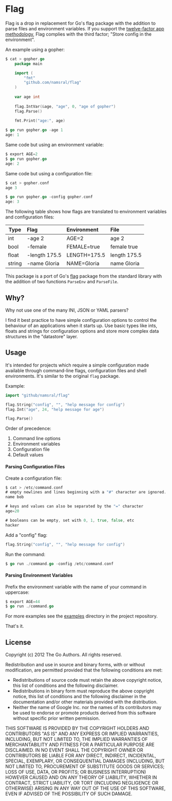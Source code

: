 Flag
===

Flag is a drop in replacement for Go's flag package with the addition to parse files and environment variables. If you support the [twelve-factor app methodology][], Flag complies with the third factor; "Store config in the environment".

[twelve-factor app methodology]: http://12factor.net

An example using a gopher:

```go
$ cat > gopher.go
    package main

    import (
        "fmt"
    	"github.com/namsral/flag"
	)
    
    var age int
    
    flag.IntVar(&age, "age", 0, "age of gopher")
    flag.Parse()
    
    fmt.Print("age:", age)

$ go run gopher.go -age 1
age: 1
```

Same code but using an environment variable:

```go
$ export AGE=2
$ go run gopher.go
age: 2
```
    

Same code but using a configuration file:

```go
$ cat > gopher.conf
age 3

$ go run gopher.go -config gopher.conf
age: 3
```

The following table shows how flags are translated to environment variables and configuration files:

| Type   | Flag          | Environment  | File         |
| ------ | :------------ |:------------ |:------------ |
| int    | -age 2        | AGE=2        | age 2        |
| bool   | -female       | FEMALE=true  | female true  |
| float  | -length 175.5 | LENGTH=175.5 | length 175.5 |
| string | -name Gloria  | NAME=Gloria  | name Gloria  |

This package is a port of Go's [flag][] package from the standard library with the addition of two functions `ParseEnv` and `ParseFile`.

[flag]: http://golang.org/src/pkg/flagconfiguration


Why?
---

Why not use one of the many INI, JSON or YAML parsers?

I find it best practice to have simple configuration options to control the behaviour of an applications when it starts up. Use basic types like ints, floats and strings for configuration options and store more complex data structures in the "datastore" layer.


Usage
---

It's intended for projects which require a simple configuration made available through command-line flags, configuration files and shell environments. It's similar to the original `flag` package.

Example:

```go
import "github/namsral/flag"

flag.String("config", "", "help message for config")
flag.Int("age", 24, "help message for age")

flag.Parse()
```

Order of precedence:

1. Command line options
2. Environment variables
3. Configuration file
4. Default values


#### Parsing Configuration Files

Create a configuration file:

```go
$ cat > /etc/command.conf
# empty newlines and lines beginning with a "#" character are ignored.
name bob

# keys and values can also be separated by the "=" character
age=20

# booleans can be empty, set with 0, 1, true, false, etc
hacker
```

Add a "config" flag:

```go
flag.String("config", "", "help message for config")
```

Run the command:

```go
$ go run ./command.go -config /etc/command.conf
```

#### Parsing Environment Variables

Prefix the environment variable with the name of your command in uppercase:

```go
$ export AGE=44
$ go run ./command.go
```

For more examples see the [examples][] directory in the project repository.

[examples]: https://github.com/namsral/flag/tree/master/examples

That's it.


License
---


Copyright (c) 2012 The Go Authors. All rights reserved.

Redistribution and use in source and binary forms, with or without
modification, are permitted provided that the following conditions are
met:

   * Redistributions of source code must retain the above copyright
notice, this list of conditions and the following disclaimer.
   * Redistributions in binary form must reproduce the above
copyright notice, this list of conditions and the following disclaimer
in the documentation and/or other materials provided with the
distribution.
   * Neither the name of Google Inc. nor the names of its
contributors may be used to endorse or promote products derived from
this software without specific prior written permission.

THIS SOFTWARE IS PROVIDED BY THE COPYRIGHT HOLDERS AND CONTRIBUTORS
"AS IS" AND ANY EXPRESS OR IMPLIED WARRANTIES, INCLUDING, BUT NOT
LIMITED TO, THE IMPLIED WARRANTIES OF MERCHANTABILITY AND FITNESS FOR
A PARTICULAR PURPOSE ARE DISCLAIMED. IN NO EVENT SHALL THE COPYRIGHT
OWNER OR CONTRIBUTORS BE LIABLE FOR ANY DIRECT, INDIRECT, INCIDENTAL,
SPECIAL, EXEMPLARY, OR CONSEQUENTIAL DAMAGES (INCLUDING, BUT NOT
LIMITED TO, PROCUREMENT OF SUBSTITUTE GOODS OR SERVICES; LOSS OF USE,
DATA, OR PROFITS; OR BUSINESS INTERRUPTION) HOWEVER CAUSED AND ON ANY
THEORY OF LIABILITY, WHETHER IN CONTRACT, STRICT LIABILITY, OR TORT
(INCLUDING NEGLIGENCE OR OTHERWISE) ARISING IN ANY WAY OUT OF THE USE
OF THIS SOFTWARE, EVEN IF ADVISED OF THE POSSIBILITY OF SUCH DAMAGE.
